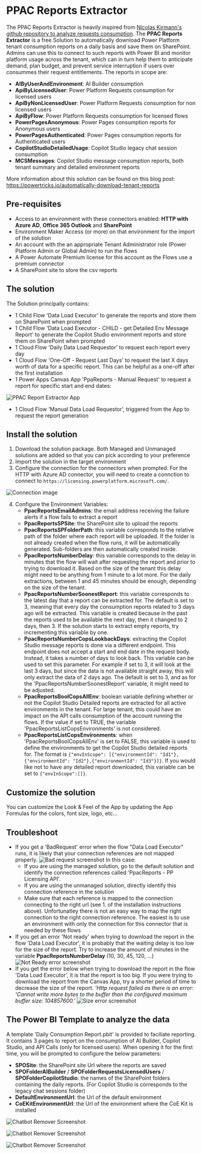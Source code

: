 # PPAC Reports Extractor
The PPAC Reports Extractor is heavily inspired from [Nicolas Kirmann's github repository to analyze requests consumption](https://github.com/Nicokirr/PPRequestAnalyzer).
The **PPAC Reports Extractor** is a free Solution to automatically download Power Platform tenant consumption reports on a daily basis and save them on SharePoint. Admins can use this to connect to such reports with Power BI and monitor platform usage across the tenant, which can in turn help them to anticipate demand, plan budget, and prevent service interruption if users over consummes their request entitlements. The reports in scope are:
- **AIByUserAndEnvironment**: AI Builder consumption
- **ApiByLicensedUser**: Power Platform Requests consumption for licensed users
- **ApiByNonLicensedUser**: Power Platform Requests consumption for non licensed users
- **ApiByFlow**: Power Platform Requests consumption for licensed flows
- **PowerPagesAnonymous**: Power Pages consumption reports for Anonymous users
- **PowerPagesAuthenticated**: Power Pages consumption reports for Authenticated users
- **CopilotStudioDetailedUsage**: Copilot Studio legacy chat session consumption
- **MCSMessages**: Copilot Studio message consumption reports, both tenant summary and detailed environment reports

More information about this solution can be found on this blog post: https://powertricks.io/automatically-download-tenant-reports 

## Pre-requisites
- Access to an environment with these connectors enabled: **HTTP with Azure AD**, **Office 365 Outlook** and **SharePoint**
- Environment Maker Access (or more) on that environment for the import of the solution
- An account with the an appropriate Tenant Administrator role (Power Platform Admin or Global Admin) to run the flows
- A Power Automate Premium license for this account as the Flows use a premium connector
- A SharePoint site to store the csv reports

## The solution
The Solution principally contains:
- 1 Child Flow 'Data Load Executor' to generate the reports and store them on SharePoint when prompted
- 1 Child Flow 'Data Load Executor - CHILD - get Detailed Env Message Report' to generate the Copilot Studio environment reports and store them on SharePoint when prompted
- 1 Cloud Flow 'Daily Data Load Requestor' to request each report every day
- 1 Cloud Flow 'One-Off - Request Last Days' to request the last X days worth of data for a specific report. This can be helpful as a one-off after the first installation
- 1 Power Apps Canvas App 'PpaReports - Manual Request' to request a report for specific start and end dates:  

![PPAC Report Extractor App](https://github.com/ValentinMaz/Power-Platform-Samples/blob/b9981210dc43f19661737f318984371a9969eea6/PPAC%20Reports%20Extractor/Screenshots/PPAC%20Reports%20Extractor%20-%20App.png)
- 1 Cloud Flow 'Manual Data Load Requestor', triggered from the App to request the report generation

## Install the solution
1. Download the solution package. Both Managed and Unmanaged solutions are added so that you can pick according to your preference
2. Import the solution in the target environment
3. Configure the connection for the connectors when prompted. For the HTTP with Azure AD connector, you will need to create a connction to connect to `https://licensing.powerplatform.microsoft.com/`.  

![Connection image](https://github.com/ValentinMaz/Power-Platform-Samples/blob/e60325a5d5918918f2960d131973d9d1fad12bc8/PPAC%20Reports%20Extractor/Screenshots/PPAC%20Reports%20Extractor%20-%20Connections%203.png)

4. Configure the Environment Variables:
    - **PpacReportsEmailAdmins**: the email address receiving the failure alerts if a flow fails to extract a report
    - **PpacReportsSPSite**: the SharePoint site to upload the reports
    - **PpacReportsSPFolderPath**: this variable corresponds to the relative path of the folder where each report will be uploaded. If the folder is not already created when the flow runs, it will be automatically generated. Sub-folders are then automatically created inside.
    - **PpacReportsNumberDelay**: this variable corresponds to the delay in minutes that the flow will wait after requesting the report and prior to trying to download it. Based on the size of the tenant this delay might need to be anything from 1 minute to a lot more. For the daily extractions, between 1 and 45 minutes should be enough, depending on the size of the tenant.
    - **PpacReportsNumberSoonestReport**: this variable corresponds to the latest day that a report can be extracted for. The default is set to 3, meaning that every day the consumption reports related to 3 days ago will be extracted. This variable is created because in the past the reports used to be available the next day, then it changed to 2 days, then 3. If the solution starts to extract empty reports, try incrementing this variable by one.
    - **PpacReportsNumberCopsLookbackDays**: extracting the Copilot Studio message reports is done via a different endpoint. This endpoint does not accept a start and end date in the request body. Instead, it takes a number of days to look back. This variable can be used to set this parameter. For example if set to 3, it will look at the last 3 days, but since the data is not available straight away, this will only extract the data of 2 days ago. The default is set to 3, and as for the 'PpacReportsNumberSoonestReport' variable, it might need to be adjusted.
    - **PpacReportsBoolCopsAllEnv**: boolean variable defining whether or not the Copilot Studio Detailed reports are extracted for all active environments in the tenant. For large tenant, this could have an impact on the API calls consumption of the account running the flows. If the value if set to TRUE, the variable 'PpacReportsListCopsEnvironments' is not considered.
    - **PpacReportsListCopsEnvironments**: when 'PpacReportsBoolCopsAllEnv' is set to FALSE, this variable is used to define the environments to get the Copilot Studio detailed reports for. The format is `{"envInScope": [{"environmentId": "Id1"},{"environmentId": "Id2"},{"environmentId": "Id3"}]}`. If you would like not to have any detailed report downloaded, this variable can be set to `{"envInScope":[]}`.

## Customize the solution
You can customize the Look & Feel of the App by updating the App Formulas for the colors, font size, logo, etc...

## Troubleshoot
- If you get a 'BadRequest' error when the flow "Data Load Executor" runs, it is likely that your connection references are not mapped properly.
![Bad request screenshot](https://github.com/ValentinMaz/Power-Platform-Samples/blob/e60325a5d5918918f2960d131973d9d1fad12bc8/PPAC%20Reports%20Extractor/Screenshots/PPAC%20Reports%20Extractor%20-%20Bad%20Request.png)
In this case:
    - If you are using the managed solution, go to the default solution and identify the connection references called 'PpacReports - PP Licensing API'.
    - If you are using the unmanaged solution, directly identify this connection reference in the solution
    - Make sure that each reference is mapped to the connection connecting to the right url (see 1. of the installation instructions above). Unfortunatley there is not an easy way to map the right connection to the right connection reference. The easiest is to use an environment with only the connection for this connector that is needed by these flows
- If you get an error 'Not ready' when trying to download the report in the flow 'Data Load Executor', it is probably that the waiting delay is too low for the size of the report. Try to increase the amount of minutes in the variable **PpacReportsNumberDelay** (10, 30, 45, 120, ...)
![Not Ready error screenshot](https://github.com/ValentinMaz/Power-Platform-Samples/blob/e60325a5d5918918f2960d131973d9d1fad12bc8/PPAC%20Reports%20Extractor/Screenshots/PPAC%20Reports%20Extractor%20-%20Error%20NotReady.png)
- If you get the error below when trying to download the report in the flow 'Data Load Executor', it is that the report is too big. If you were trying to download the report from the Canvas App, try a shorter period of time to decrease the size of the report.
*'Http request failed as there is an error: 'Cannot write more bytes to the buffer than the configured maximum buffer size: 104857600.'*
![Size error screenshot](https://github.com/ValentinMaz/Power-Platform-Samples/blob/eab6a865ab8f02943fbd2b55596b9dfebf73c048/PPAC%20Reports%20Extractor/Screenshots/PPAC%20Reports%20Extractor%20-%20Error%20Size.png)

## The Power BI Template to analyze the data
A template 'Daily Consumption Report.pbit' is provided to faciliate reporting. It contains 3 pages to report on the consumption of AI Builder, Copilot Studio, and API Calls (only for licensed users).
When opening it for the first time, you will be prompted to configure the below parameters:
- **SPOSite**: the SharePoint site Url where the reports are saved
- **SPOFolderAIBuilder** / **SPOFolderRequestsLicensedUsers** / **SPOFolderCopilotStudio**: the names of the SharePoint folders containing the daily reports. (For Copilot Studio is corresponds to the legacy chat sessions folder)
- **DefaultEnvironmentUrl**: the Url of the default environment
- **CoEKitEnvironmentUrl**: the Url of the environment where the CoE Kit is installed

![Chatbot Remover Screenshot](/PPAC%20Reports%20Extractor/Screenshots/daily-consumption-AIBuilder.png)

![Chatbot Remover Screenshot](/PPAC%20Reports%20Extractor/Screenshots/daily-consumption-CopilotStudio.png)

![Chatbot Remover Screenshot](/PPAC%20Reports%20Extractor/Screenshots/daily-consumption-APICalls.png)